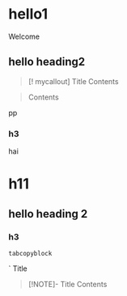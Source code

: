 # hello1

Welcome 
## hello heading2


> [! mycallout] Title
> Contents

> Contents

pp
### h3

hai
# h11
##     hello heading 2
### h3
	tabcopyblock
	
` Title

> [!NOTE]- Title
> Contents


